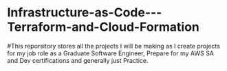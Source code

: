 # Infrastructure-as-Code---Terraform-and-Cloud-Formation

#This reporsitory stores all the projects I will be making as I create projects for my job role as a Graduate Software Engineer, Prepare for my AWS SA and Dev certifications and generally just Practice.
